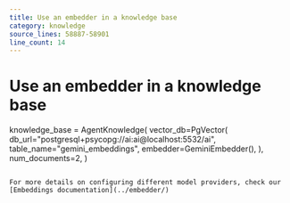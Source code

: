 ```yaml
---
title: Use an embedder in a knowledge base
category: knowledge
source_lines: 58887-58901
line_count: 14
---
```


# Use an embedder in a knowledge base
knowledge_base = AgentKnowledge(
    vector_db=PgVector(
        db_url="postgresql+psycopg://ai:ai@localhost:5532/ai",
        table_name="gemini_embeddings",
        embedder=GeminiEmbedder(),
    ),
    num_documents=2,
)
```

For more details on configuring different model providers, check our [Embeddings documentation](../embedder/)



